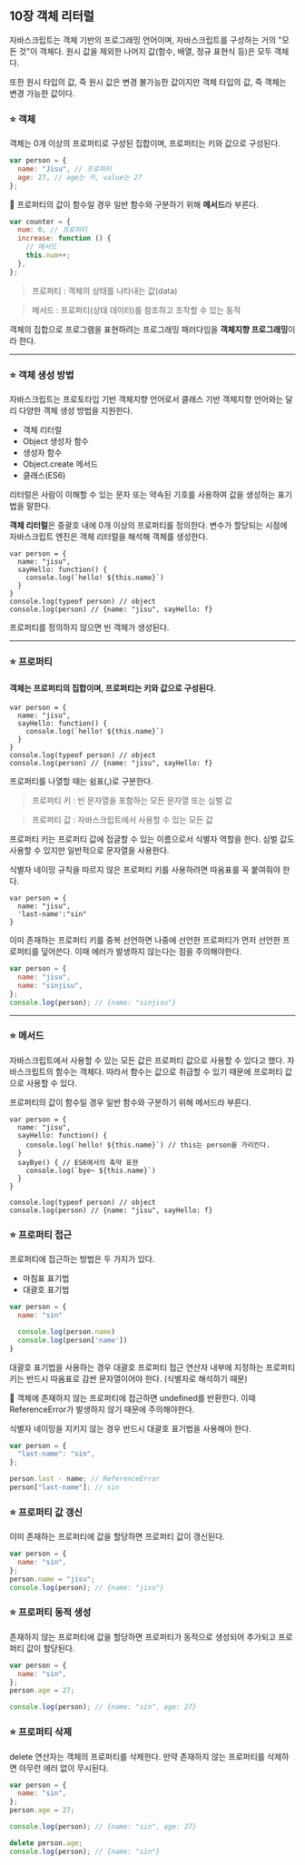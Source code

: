 ## 10장 객체 리터럴

자바스크립트는 객체 기반의 프로그래밍 언어이며, 자바스크립트를 구성하는 거의 "모든 것"이 객체다. 원시 값을 제외한 나머지 값(함수, 배열, 정규 표현식 등)은 모두 객체다.

또한 원시 타입의 값, 즉 원시 값은 변경 불가능한 값이지만 객체 타입의 값, 즉 객체는 변경 가능한 값이다.

### ⭐ 객체

객체는 0개 이상의 프로퍼티로 구성된 집합이며, 프로퍼티는 키와 값으로 구성된다.

```js
var person = {
  name: "Jisu", // 프로퍼티
  age: 27, // age는 키, value는 27
};
```

🔔 프로퍼티의 값이 함수일 경우 일반 함수와 구분하기 위해 **메서드**라 부른다.

```js
var counter = {
  num: 0, // 프로퍼티
  increase: function () {
    // 메서드
    this.num++;
  },
};
```

> 프로퍼티 : 객체의 상태를 나타내는 값(data)

> 메서드 : 프로퍼티(상태 데이터)를 참조하고 조작할 수 있는 동작

객체의 집합으로 프로그램을 표현하려는 프로그래밍 패러다임을 **객체지향 프로그래밍**이라 한다.

---

### ⭐ 객체 생성 방법

자바스크립트는 프로토타입 기반 객체지향 언어로서 클래스 기반 객체지향 언어와는 달리 다양한 객체 생성 방법을 지원한다.

- 객체 리터럴
- Object 생성자 함수
- 생성자 함수
- Object.create 메서드
- 클래스(ES6)

리터럴은 사람이 이해할 수 있는 문자 또는 약속된 기호를 사용하여 값을 생성하는 표기법을 말한다.

**객체 리터럴**은 중괄호 내에 0개 이상의 프로퍼티를 정의한다. 변수가 할당되는 시점에 자바스크립트 엔진은 객체 리터럴을 해석해 객체를 생성한다.

```JS
var person = {
  name: "jisu",
  sayHello: function() {
    console.log(`hello! ${this.name}`)
  }
}
console.log(typeof person) // object
console.log(person) // {name: "jisu", sayHello: f}
```

프로퍼티를 정의하지 않으면 빈 객체가 생성된다.

---

### ⭐ 프로퍼티

#### 객체는 프로퍼티의 집합이며, 프로퍼티는 키와 값으로 구성된다.

```JS
var person = {
  name: "jisu",
  sayHello: function() {
    console.log(`hello! ${this.name}`)
  }
}
console.log(typeof person) // object
console.log(person) // {name: "jisu", sayHello: f}
```

프로퍼티를 나열할 때는 쉼표(,)로 구분한다.

> 프로퍼티 키 : 빈 문자열을 포함하는 모든 문자열 또는 심벌 값

> 프로퍼티 값 : 자바스크립트에서 사용할 수 있는 모든 값

프로퍼티 키는 프로퍼티 값에 접글할 수 있는 이름으로서 식별자 역할을 한다. 심벌 값도 사용할 수 있지만 일반적으로 문자열을 사용한다.

식별자 네이밍 규칙을 따르지 않은 프로퍼티 키를 사용하려면 따옴표를 꼭 붙여줘야 한다.

```JS
var person = {
  name: "jisu",
  'last-name':"sin"
}
```

이미 존재하는 프로퍼티 키를 중복 선언하면 나중에 선언한 프로퍼티가 먼저 선언한 프로퍼티를 덮어쓴다. 이때 에러가 발생하지 않는다는 점을 주의해야한다.

```js
var person = {
  name: "jisu",
  name: "sinjisu",
};
console.log(person); // {name: "sinjisu"}
```

---

### ⭐ 메서드

자바스크립트에서 사용할 수 있는 모든 값은 프로퍼티 값으로 사용할 수 있다고 했다.
자바스크립트의 함수는 객체다. 따라서 함수는 값으로 취급할 수 있기 때문에 프로퍼티 값으로 사용할 수 있다.

프로퍼티의 값이 함수일 경우 일반 함수와 구분하기 위해 메서드라 부른다.

```JS
var person = {
  name: "jisu",
  sayHello: function() {
    console.log(`hello! ${this.name}`) // this는 person을 가리킨다.
  }
  sayBye() { // ES6에서의 축약 표현
    console.log(`bye~ ${this.name}`)
  }
}

console.log(typeof person) // object
console.log(person) // {name: "jisu", sayHello: f}
```

### ⭐ 프로퍼티 접근

프로퍼티에 접근하는 방법은 두 가지가 있다.

- 마침표 표기법
- 대괄호 표기법

```js
var person = {
  name: "sin"

  console.log(person.name)
  console.log(person['name'])
}
```

대괄호 표기법을 사용하는 경우 대괄호 프로퍼티 접근 연산자 내부에 지정하는 프로퍼티 키는 반드시 따옴표로 감싼 문자열이어야 한다. (식별자로 해석하기 때문)

🔔 객체에 존재하지 않는 프로퍼티에 접근하면 undefined를 반환한다. 이때 ReferenceError가 발생하지 않기 때문에 주의해야한다.

식별자 네이밍을 지키지 않는 경우 반드시 대괄호 표기법을 사용해야 한다.

```js
var person = {
  "last-name": "sin",
};

person.last - name; // ReferenceError
person["last-name"]; // sin
```

### ⭐ 프로퍼티 값 갱신

이미 존재하는 프로퍼티에 값을 할당하면 프로퍼티 값이 갱신된다.

```js
var person = {
  name: "sin",
};
person.name = "jisu";
console.log(person); // {name: "jisu"}
```

### ⭐ 프로퍼티 동적 생성

존재하지 않는 프로퍼티에 값을 할당하면 프로퍼티가 동적으로 생성되어 추가되고 프로퍼티 값이 할당된다.

```js
var person = {
  name: "sin",
};
person.age = 27;

console.log(person); // {name: "sin", age: 27}
```

### ⭐ 프로퍼티 삭제

delete 연산자는 객체의 프로퍼티를 삭제한다. 만약 존재하지 않는 프로퍼티를 삭제하면 아무런 에러 없이 무시된다.

```js
var person = {
  name: "sin",
};
person.age = 27;

console.log(person); // {name: "sin", age: 27}

delete person.age;
console.log(person); // {name: "sin"}
```
